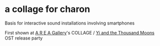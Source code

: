 a collage for charon
========

Basis for interactive sound installations involving smartphones

First shown at [A R E A Gallery](http://area.gallery)'s COLLAGE / [Yi and the Thousand Moons](http://yiandthethousandmoons.com/) OST release party